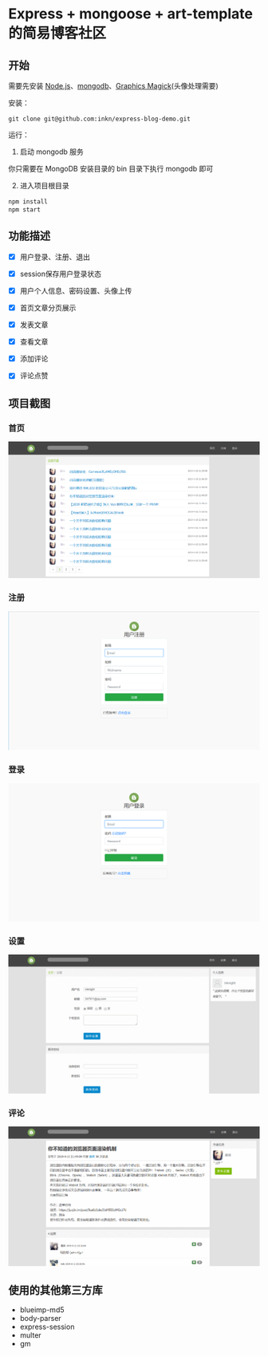 # Express + mongoose + art-template 的简易博客社区

## 开始
需要先安装 [Node.js](https://nodejs.org/zh-cn/download/)、[mongodb](https://www.mongodb.com/download-center/community)、[Graphics Magick](https://sourceforge.net/projects/graphicsmagick/files/latest/download)(头像处理需要)

安装：
```shell
git clone git@github.com:inkn/express-blog-demo.git
```

运行：
1. 启动 mongodb 服务

你只需要在 MongoDB 安装目录的 bin 目录下执行 mongodb 即可

2. 进入项目根目录

```shell
npm install
npm start
```


## 功能描述

- [x] 用户登录、注册、退出
- [x] session保存用户登录状态
- [x] 用户个人信息、密码设置、头像上传
- [x] 首页文章分页展示
- [x] 发表文章
- [x] 查看文章
- [x] 添加评论
- [x] 评论点赞


## 项目截图

### 首页

![首页](./readme_img/首页.png)

### 注册

![注册](./readme_img/注册.png)

### 登录

![登录](./readme_img/登录.png)

### 设置

![设置](./readme_img/设置.gif)

### 评论
![评论](./readme_img/评论.gif)


## 使用的其他第三方库
- blueimp-md5 
- body-parser 
- express-session
- multer
- gm
